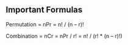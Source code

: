 ## Important Formulas

Permutation = nPr = n! / (n – r)!

Combination = nCr = nPr / r! =  n! / (r! * (n – r)!)

